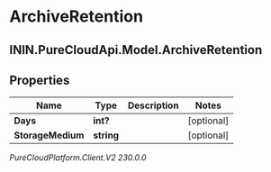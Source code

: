 # ArchiveRetention

## ININ.PureCloudApi.Model.ArchiveRetention

## Properties

|Name | Type | Description | Notes|
|------------ | ------------- | ------------- | -------------|
| **Days** | **int?** |  | [optional] |
| **StorageMedium** | **string** |  | [optional] |



_PureCloudPlatform.Client.V2 230.0.0_
